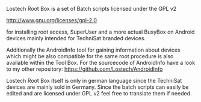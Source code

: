 Lostech Root Box is a set of Batch scripts licensed under the GPL v2

http://www.gnu.org/licenses/gpl-2.0

for installing root access, SuperUser and a more actual BusyBox on Android devices mainly
intended for TechniSat branded devices.

Additionally the AndroidInfo tool for gaining information about devices which might
be also compatible for the same root procedure is also available within the Tool Box.
For the sourcecode of AndroidInfo have a look to my other repository:
https://github.com/Lostech/AndroidInfo

Lostech Root Box itself is only in german language since the TechniSat devices are mainly
sold in Germany. Since the batch scripts can easily be edited and are licensed under GPL v2
feel free to translate them if needed.
